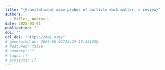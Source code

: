 ```yaml
---
title: "{Gravitational wave probes of particle dark matter: a review}"
authors:
  - Miller, Andrew L.
date: 2025-03-01
publication: ""
doi: ""
url_doi: "https://doi.org/"
# generated_on: 2025-06-02T22:25:19.331258
# featured: false
# summary: ""
# tags: []
# projects: []
---
```

